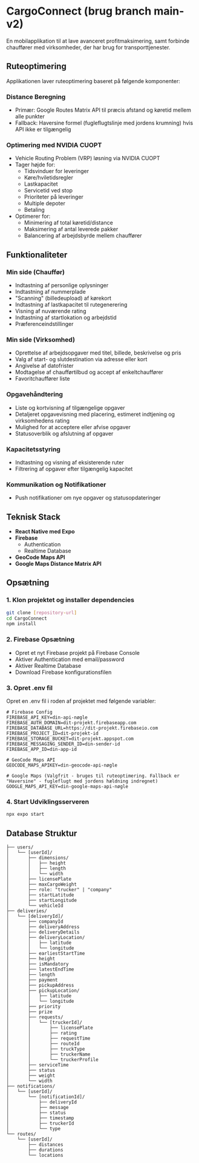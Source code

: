 # CargoConnect (brug branch main-v2)

En mobilapplikation til at lave avanceret profitmaksimering, samt forbinde chauffører med virksomheder, der har brug for transporttjenester.

## Ruteoptimering

Applikationen laver ruteoptimering baseret på følgende komponenter:

### Distance Beregning
- Primær: Google Routes Matrix API til præcis afstand og køretid mellem alle punkter
- Fallback: Haversine formel (fugleflugtslinje med jordens krumning) hvis API ikke er tilgængelig

### Optimering med NVIDIA CUOPT
- Vehicle Routing Problem (VRP) løsning via NVIDIA CUOPT
- Tager højde for:
  - Tidsvinduer for leveringer
  - Køre/hviletidsregler
  - Lastkapacitet
  - Servicetid ved stop
  - Prioriteter på leveringer
  - Multiple depoter
  - Betaling
- Optimerer for:
  - Minimering af total køretid/distance
  - Maksimering af antal leverede pakker
  - Balancering af arbejdsbyrde mellem chauffører

## Funktionaliteter

### Min side (Chauffør)
- Indtastning af personlige oplysninger
- Indtastning af nummerplade
- "Scanning" (billedeupload) af kørekort
- Indtastning af lastkapacitet til rutegenerering
- Visning af nuværende rating
- Indtastning af startlokation og arbejdstid
- Præferenceindstillinger

### Min side (Virksomhed)
- Oprettelse af arbejdsopgaver med titel, billede, beskrivelse og pris
- Valg af start- og slutdestination via adresse eller kort
- Angivelse af datofrister
- Modtagelse af chaufførtilbud og accept af enkeltchauffører
- Favoritchauffører liste

### Opgavehåndtering
- Liste og kortvisning af tilgængelige opgaver
- Detaljeret opgavevisning med placering, estimeret indtjening og virksomhedens rating
- Mulighed for at acceptere eller afvise opgaver
- Statusoverblik og afslutning af opgaver

### Kapacitetsstyring
- Indtastning og visning af eksisterende ruter
- Filtrering af opgaver efter tilgængelig kapacitet

### Kommunikation og Notifikationer
- Push notifikationer om nye opgaver og statusopdateringer

## Teknisk Stack
- **React Native med Expo**
- **Firebase**
  - Authentication
  - Realtime Database
- **GeoCode Maps API**
- **Google Maps Distance Matrix API**

## Opsætning

### 1. Klon projektet og installer dependencies
```bash
git clone [repository-url]
cd CargoConnect
npm install
```

### 2. Firebase Opsætning
- Opret et nyt Firebase projekt på Firebase Console
- Aktiver Authentication med email/password
- Aktiver Realtime Database
- Download Firebase konfigurationsfilen

### 3. Opret .env fil
Opret en .env fil i roden af projektet med følgende variabler:

```plaintext
# Firebase Config
FIREBASE_API_KEY=din-api-nøgle
FIREBASE_AUTH_DOMAIN=dit-projekt.firebaseapp.com
FIREBASE_DATABASE_URL=https://dit-projekt.firebaseio.com
FIREBASE_PROJECT_ID=dit-projekt-id
FIREBASE_STORAGE_BUCKET=dit-projekt.appspot.com
FIREBASE_MESSAGING_SENDER_ID=din-sender-id
FIREBASE_APP_ID=din-app-id

# GeoCode Maps API
GEOCODE_MAPS_APIKEY=din-geocode-api-nøgle

# Google Maps (Valgfrit - bruges til ruteoptimering. Fallback er "Haversine" - fugleflugt med jordens hældning indregnet)
GOOGLE_MAPS_API_KEY=din-google-maps-api-nøgle
```

### 4. Start Udviklingsserveren
```bash
npx expo start
```

## Database Struktur
```plaintext
├── users/
│   └── [userId]/
│       ├── dimensions/
│       │   ├── height
│       │   ├── length
│       │   └── width
│       ├── licensePlate
│       ├── maxCargoWeight
│       ├── role: "trucker" | "company"
│       ├── startLatitude
│       ├── startLongitude
│       └── vehicleId
├── deliveries/
│   └── [deliveryId]/
│       ├── companyId
│       ├── deliveryAddress
│       ├── deliveryDetails
│       ├── deliveryLocation/
│       │   ├── latitude
│       │   └── longitude
│       ├── earliestStartTime
│       ├── height
│       ├── isMandatory
│       ├── latestEndTime
│       ├── length
│       ├── payment
│       ├── pickupAddress
│       ├── pickupLocation/
│       │   ├── latitude
│       │   └── longitude
│       ├── priority
│       ├── prize
│       ├── requests/
│       │   └── [truckerId]/
│       │       ├── licensePlate
│       │       ├── rating
│       │       ├── requestTime
│       │       ├── routeId
│       │       ├── truckType
│       │       ├── truckerName
│       │       └── truckerProfile
│       ├── serviceTime
│       ├── status
│       ├── weight
│       └── width
├── notifications/
│   └── [userId]/
│       └── [notificationId]/
│           ├── deliveryId
│           ├── message
│           ├── status
│           ├── timestamp
│           ├── truckerId
│           └── type
└── routes/
    └── [userId]/
        ├── distances
        ├── durations
        └── locations
```